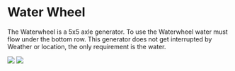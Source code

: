 # Water Wheel

 The Waterwheel is a 5x5 axle generator. To use the Waterwheel water must flow under the bottom row. This generator does not get interrupted by Weather or location, the only requirement is the water. 

![](betterwithmods:docs/imgs/waterwheel.png)
![](https://betterwithmods.github.io/Documentation/imgs/waterwheel.png)